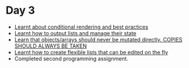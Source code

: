 # Day 3

- [Learnt about conditional rendering and best practices](../conditional-rendering)
- [Learnt how to output lists and manage their state](../lists)
- [Learn that objects/arrays should never be mutated directly. COPIES SHOULD ALWAYS BE TAKEN ](../lists)
- [Learnt how to create flexible lists that can be edited on the fly ](../lists)
- Completed second programming assignment. 